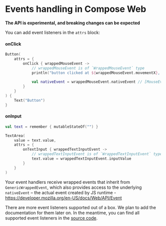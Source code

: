 # Events handling in Compose Web

**The API is experimental, and breaking changes can be expected**

You can add event listeners in the `attrs` block:

#### onClick
```kotlin
Button(
    attrs = {
        onClick { wrappedMouseEvent -> 
            // wrappedMouseEvent is of `WrappedMouseEvent` type    
            println("button clicked at ${wrappedMouseEvent.movementX}, ${wrappedMouseEvent.movementY}")
            
            val nativeEvent = wrappedMouseEvent.nativeEvent // [MouseEvent](https://developer.mozilla.org/en/docs/Web/API/MouseEvent)
        }
    }
) {
    Text("Button")
}
```

#### onInput
```kotlin
val text = remember { mutableStateOf("") }

TextArea(
    value = text.value,
    attrs = {
        onTextInput { wrappedTextInputEvent ->
            // wrappedTextInputEvent is of `WrappedTextInputEvent` type
            text.value = wrappedTextInputEvent.inputValue
        }
    }
)
```

Your event handlers receive wrapped events that inherit from `GenericWrappedEvent`, which also provides access to the underlying `nativeEvent` – the actual event created by JS runtime -
https://developer.mozilla.org/en-US/docs/Web/API/Event


There are more event listeners supported out of a box. We plan to add the documentation for them later on. In the meantime, you can find all supported event listeners in the [source code](https://github.com/JetBrains/androidx/blob/compose-web-main/compose/web/src/jsMain/kotlin/androidx/compose/web/attributes/EventsListenerBuilder.kt).